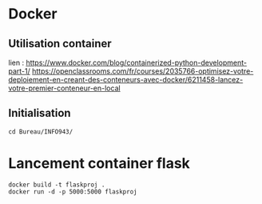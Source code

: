 
# Docker

## Utilisation container

lien :
https://www.docker.com/blog/containerized-python-development-part-1/
https://openclassrooms.com/fr/courses/2035766-optimisez-votre-deploiement-en-creant-des-conteneurs-avec-docker/6211458-lancez-votre-premier-conteneur-en-local

## Initialisation

```
cd Bureau/INFO943/
```

# Lancement container flask
```
docker build -t flaskproj .
docker run -d -p 5000:5000 flaskproj
```
